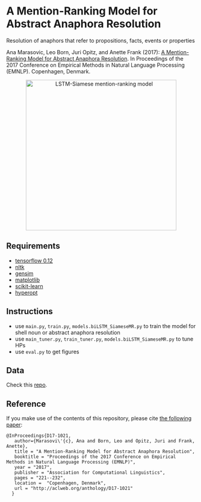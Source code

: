 # A Mention-Ranking Model for Abstract Anaphora Resolution
Resolution of anaphors that refer to propositions, facts, events or properties 

Ana Marasovic, Leo Born, Juri Opitz, and Anette Frank (2017): [A Mention-Ranking Model for Abstract Anaphora Resolution](http://aclweb.org/anthology/D17-1021). In Proceedings of the 2017 Conference on Empirical Methods in Natural Language Processing (EMNLP). Copenhagen, Denmark.

<p align="center"><img src="figs/mr_lstm.png" width="400" align="middle" alt="LSTM-Siamese mention-ranking model"></p>

## Requirements

- [tensorflow 0.12](https://www.tensorflow.org/versions/r0.12/)
- [nltk](http://www.nltk.org) 
- [gensim](https://radimrehurek.com/gensim/)
- [matplotlib](https://matplotlib.org)
- [scikit-learn](http://scikit-learn.org/stable/)
- [hyperopt](https://github.com/hyperopt/hyperopt)


## Instructions

- use `main.py`, `train.py`, `models.biLSTM_SiameseMR.py` to train the model for shell noun or abstract anaphora resolution 
- use `main_tuner.py`, `train_tuner.py`, `models.biLSTM_SiameseMR.py` to tune HPs
- use `eval.py` to get figures

## Data

Check this [repo](https://github.com/amarasovic/abstract-anaphora-data).

## Reference

If you make use of the contents of this repository, please cite [the following paper](https://arxiv.org/abs/1706.02256):

```
@InProceedings{D17-1021,
   author={Marasovi\'{c}, Ana and Born, Leo and Opitz, Juri and Frank, Anette},
   title = "A Mention-Ranking Model for Abstract Anaphora Resolution",
   booktitle = "Proceedings of the 2017 Conference on Empirical Methods in Natural Language Processing (EMNLP)",
   year = "2017",
   publisher = "Association for Computational Linguistics",
   pages = "221--232",
   location =  "Copenhagen, Denmark",
   url = "http://aclweb.org/anthology/D17-1021"
  }
```

